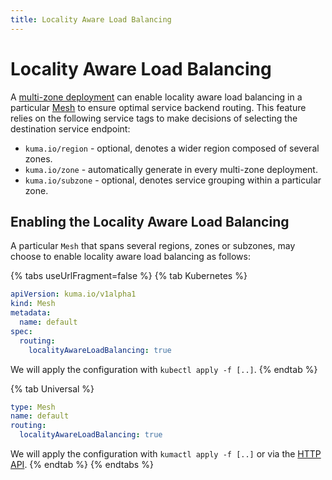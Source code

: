 ```yaml
---
title: Locality Aware Load Balancing
---
```

# Locality Aware Load Balancing

A [multi-zone deployment](/docs/1.2.3/documentation/deployments/) can enable locality aware load balancing in a particular [Mesh](/docs/1.2.3/policies/mesh/) to ensure optimal service backend routing. This feature relies on the following service tags to make decisions of selecting the destination service endpoint:

 * `kuma.io/region` - optional, denotes a wider region composed of several zones.
 * `kuma.io/zone` - automatically generate in every multi-zone deployment.
 * `kuma.io/subzone` - optional, denotes service grouping within a particular zone.

## Enabling the Locality Aware Load Balancing

A particular `Mesh` that spans several regions, zones or subzones, may choose to enable locality aware load balancing as follows:

{% tabs useUrlFragment=false %}
{% tab Kubernetes %}
```yaml
apiVersion: kuma.io/v1alpha1
kind: Mesh
metadata:
  name: default
spec:
  routing:
    localityAwareLoadBalancing: true
```

We will apply the configuration with `kubectl apply -f [..]`.
{% endtab %}

{% tab Universal %}
```yaml
type: Mesh
name: default
routing:
  localityAwareLoadBalancing: true
```

We will apply the configuration with `kumactl apply -f [..]` or via the [HTTP API](/docs/1.2.3/documentation/http-api).
{% endtab %}
{% endtabs %}

